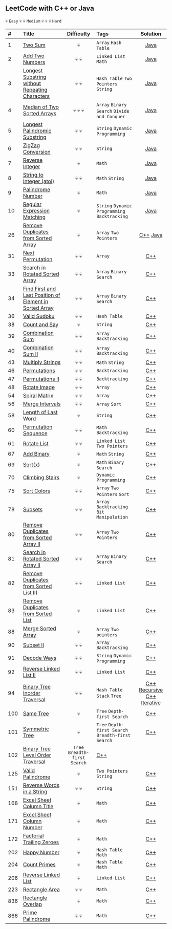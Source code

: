 ## LeetCode with C++ or Java

:skull: `Easy` :skull: :skull: `Medium` :skull: :skull: :skull: `Hard`

| #         | Title     | Difficulty | Tags      | Solution   |
| :-------- | :-------- | :--------: | :-------- | :--------: |
| 1 | [Two Sum](https://leetcode.com/problems/two-sum/description/) | :skull: | `Array` `Hash Table` | [Java](https://github.com/trierbo/LeetCode/blob/master/Array/1_TwoSum/Solution.java) |
| 2 | [Add Two Numbers](https://leetcode.com/problems/add-two-numbers/description/) | :skull: :skull: | `Linked List` `Math` | [Java](https://github.com/trierbo/LeetCode/blob/master/LinkedList/2_AddTwoNumbers/Solution.java) |
| 3 | [Longest Substring without Repeating Characters](https://leetcode.com/problems/longest-substring-without-repeating-characters/description/) | :skull: :skull: | `Hash Table` `Two Pointers` `String` | [Java](https://github.com/trierbo/LeetCode/blob/master/String/3_LongestSubstringWithoutRepeatingCharacters/Sotution.java) |
| 4 | [Median of Two Sorted Arrays](https://leetcode.com/problems/median-of-two-sorted-arrays/description/) | :skull: :skull: :skull: | `Array` `Binary Search` `Divide and Conquer` | [Java](https://github.com/trierbo/LeetCode/blob/master/Array/4_MedianTwoSortedArrays/Solution.java) |
| 5 | [Longest Palindromic Substring](https://leetcode.com/problems/longest-palindromic-substring/description/) | :skull: :skull: | `String` `Dynamic Programming` | [Java](https://github.com/trierbo/LeetCode/blob/master/String/5_LongestPalindromic/Sotution.java) |
| 6 | [ZigZag Conversion](https://leetcode.com/problems/zigzag-conversion/description/) | :skull: :skull: | `String` | [Java](https://github.com/trierbo/LeetCode/blob/master/String/6_Zigzag/Solution.java) |
| 7 | [Reverse Integer]() | :skull: | `Math` | [Java](https://github.com/trierbo/LeetCode/blob/master/Math/7_ReverseInteger/Solution.java) |
| 8 | [String to Integer (atoi)](https://leetcode.com/problems/string-to-integer-atoi/description/) | :skull: :skull: | `Math` `String` | [Java](https://github.com/trierbo/LeetCode/blob/master/String/8_Atoi/Solution.java) |
| 9 | [Palindrome Number](https://leetcode.com/problems/palindrome-number/description/) | :skull: | `Math` | [Java](https://github.com/trierbo/LeetCode/blob/master/Math/9_PalindromeNumber/Solution.java) |
| 10 | [Regular Expression Matching](https://leetcode.com/problems/regular-expression-matching/description/) | :skull: | `String` `Dynamic Programming` `Backtracking` | [Java](https://github.com/trierbo/LeetCode/blob/master/String/10_RegularExpression/Solution.java) |
| 26 | [Remove Duplicates from Sorted Array](https://leetcode.com/problems/remove-duplicates-from-sorted-array/) | :skull: | `Array` `Two Pointers` | [C++](https://github.com/trierbo/LeetCode/blob/master/Array/26_RemoveDuplicatesfromSortedArray/Solution.cpp) [Java](https://github.com/trierbo/LeetCode/blob/master/Array/26_RemoveDuplicatesfromSortedArray/Solution.java) |
| 31 | [Next Permutation](https://leetcode.com/problems/next-permutation/) | :skull: :skull: | `Array`| [C++](https://github.com/trierbo/LeetCode/blob/master/Array/31_NextPermutation.cpp) |
| 33 | [Search in Rotated Sorted Array](https://leetcode.com/problems/search-in-rotated-sorted-array/) | :skull: :skull: | `Array` `Binary Search` | [C++](https://github.com/trierbo/LeetCode/blob/master/BinarySearch/33_SearchInRotatedSortedArray.cpp) |
| 34 | [Find First and Last Position of Element in Sorted Array](https://leetcode.com/problems/find-first-and-last-position-of-element-in-sorted-array/) | :skull: :skull: | `Array` `Binary Search` | [C++](https://github.com/trierbo/LeetCode/blob/master/BinarySearch/34_FindFirstAndLastPositionOfElementInSortedArray.cpp) |
| 36 | [Valid Sudoku](https://leetcode.com/problems/valid-sudoku/) | :skull: :skull: | `Hash Table` | [C++](https://github.com/trierbo/LeetCode/blob/master/HashTable/36_ValidSudoku.cpp) |
| 38 | [Count and Say](https://leetcode.com/problems/count-and-say/description/) | :skull: | `String` | [C++](https://github.com/trierbo/LeetCode/blob/master/String/38_CountandSay.cpp) |
| 39 | [Combination Sum](https://leetcode.com/problems/combination-sum/) | :skull: :skull: | `Array` `Backtracking` | [C++](https://github.com/trierbo/LeetCode/blob/master/Backtracking/39_CombinationSum.cpp) |
| 40 | [Combination Sum II](https://leetcode.com/problems/combination-sum-ii/) | :skull: :skull: | `Array` `Backtracking` | [C++](https://github.com/trierbo/LeetCode/blob/master/Backtracking/40_CombinationSumII.cpp) |
| 43 | [Multiply Strings](https://leetcode.com/problems/multiply-strings/description/) | :skull: :skull: | `Math` `String` | [C++](https://github.com/trierbo/LeetCode/blob/master/Math/43_MultiplyStrings.cpp) |
| 46 | [Permutations](https://leetcode.com/problems/permutations/) | :skull: :skull: | `Backtracking` | [C++](https://github.com/trierbo/LeetCode/blob/master/Backtracking/46_Permutations.cpp) |
| 47 | [Permutations II](https://leetcode.com/problems/permutations-ii/) | :skull: :skull: | `Backtracking` | [C++](https://github.com/trierbo/LeetCode/blob/master/Backtracking/47_PermutationsII.cpp) |
| 48 | [Rotate Image](https://leetcode.com/problems/rotate-image/) | :skull: :skull: | `Array` | [C++](https://github.com/trierbo/LeetCode/blob/master/Array/48_RotateImage.cpp) |
| 54 | [Spiral Matrix](https://leetcode.com/problems/spiral-matrix/) | :skull: :skull: | `Array` | [C++](https://github.com/trierbo/LeetCode/blob/master/Array/54_SpiralMatrix.cpp) |
| 56 | [Merge Intervals](https://leetcode.com/problems/merge-intervals/) | :skull: :skull: | `Array` `Sort` | [C++](https://github.com/trierbo/LeetCode/blob/master/Sort/56_MergeIntervals.cpp) |
| 58 | [Length of Last Word](https://leetcode.com/problems/length-of-last-word/description/) | :skull: | `String` | [C++](https://github.com/trierbo/LeetCode/blob/master/String/58_LengthofLastWord.cpp) |
| 60 | [Permutation Sequence](https://leetcode.com/problems/permutation-sequence/description/) | :skull: :skull: | `Math` `Backtracking` | [C++](https://github.com/trierbo/LeetCode/blob/master/Math/60_PermutationSequence.cpp) |
| 61 | [Rotate List](https://leetcode.com/problems/rotate-list/) | :skull: :skull: | `Linked List` `Two Pointers` | [C++](https://github.com/trierbo/LeetCode/blob/master/LinkedList/61_RotateList.cpp) |
| 67 | [Add Binary](https://leetcode.com/problems/add-binary/description/) | :skull: | `Math` `String` | [C++](https://github.com/trierbo/LeetCode/blob/master/Math/67_AddBinary.cpp) |
| 69 | [Sqrt(x)](https://leetcode.com/problems/sqrtx/) | :skull: | `Math` `Binary Search` | [C++](https://github.com/trierbo/LeetCode/blob/master/Math/69_Sqrt(x).cpp) |
| 70 | [Climbing Stairs](https://leetcode.com/problems/climbing-stairs/) | :skull: | `Dynamic Programming` | [C++](https://github.com/trierbo/LeetCode/blob/master/DynamicProgramming/70_ClimbingStairs.cpp) |
| 75 | [Sort Colors](https://leetcode.com/problems/sort-colors/) | :skull: :skull: | `Array` `Two Pointers` `Sort` | [C++](https://github.com/trierbo/LeetCode/blob/master/Sort/75_SortColors.cpp) |
| 78 | [Subsets](https://leetcode.com/problems/subsets) | :skull: :skull: | `Array` `Backtracking` `Bit Manipulation` | [C++](https://github.com/trierbo/LeetCode/blob/master/Backtracking/78_Subsets.cpp) |
| 80 | [Remove Duplicates from Sorted Array II](https://leetcode.com/problems/remove-duplicates-from-sorted-array-ii/) | :skull: :skull: | `Array` `Two Pointers` | [C++](https://github.com/trierbo/LeetCode/blob/master/Array/80_RemoveDuplicatesFromSortedArrayII.cpp) |
| 81 | [Search in Rotated Sorted Array II](https://leetcode.com/problems/search-in-rotated-sorted-array-ii/)| :skull: :skull: | `Array` `Binary Search` | [C++](https://github.com/trierbo/LeetCode/blob/master/BinarySearch/81_SearchInRotatedSortedArrayII.cpp) |
| 82 | [Remove Duplicates from Sorted List II)](https://leetcode.com/problems/remove-duplicates-from-sorted-list-ii/) | :skull: :skull: | `Linked List` | [C++](https://github.com/trierbo/LeetCode/blob/master/LinkedList/82_RemoveDuplicatesFromSortedListII.cpp) |
| 83 | [Remove Duplicates from Sorted List](https://leetcode.com/problems/remove-duplicates-from-sorted-list/) | :skull: | `Linked List` | [C++](https://github.com/trierbo/LeetCode/blob/master/LinkedList/83_RemoveDuplicatesFromSortedList.cpp) |
| 88 | [Merge Sorted Array](https://leetcode.com/problems/merge-sorted-array/) | :skull: | `Array` `Two pointers` | [C++](https://github.com/trierbo/LeetCode/blob/master/TwoPointers/88_MergeSortedArray.cpp) |
| 90 | [Subset II](https://leetcode.com/problems/subsets-ii/) | :skull: :skull: | `Array` `Backtracking` | [C++](https://github.com/trierbo/LeetCode/blob/master/Backtracking/90_SubsetsII.cpp) |
| 91 | [Decode Ways](https://leetcode.com/problems/decode-ways/description/) | :skull: :skull: | `String` `Dynamic Programming`| [C++](https://github.com/trierbo/LeetCode/blob/master/DynamicProgramming/91_DecodeWays.cpp) |
| 92 | [Reverse Linked List II](https://leetcode.com/problems/reverse-linked-list-ii/) | :skull: :skull: | `Linked List` | [C++](https://github.com/trierbo/LeetCode/blob/master/Tree/92_ReverseLinkedListII.cpp) |
| 94 | [Binary Tree Inorder Traversal](https://leetcode.com/problems/binary-tree-inorder-traversal/) | :skull: :skull: | `Hash Table` `Stack` `Tree` | [C++ Recursive](https://github.com/trierbo/LeetCode/blob/master/Tree/94_BinaryTreeInorderTraversal/SolutionRecursive.cpp) [C++ Iterative](https://github.com/trierbo/LeetCode/blob/master/Tree/94_BinaryTreeInorderTraversal/SolutionIterative.cpp) |
| 100 | [Same Tree](https://leetcode.com/problems/same-tree/) | :skull: | `Tree` `Depth-first Search` | [C++](https://github.com/trierbo/LeetCode/blob/master/Tree/100_SameTree.cpp) |
| 101 | [Symmetric Tree](https://leetcode.com/problems/symmetric-tree/) | :skull: | `Tree` `Depth-first Search` `Breadth-first Search` | [C++](https://github.com/trierbo/LeetCode/blob/master/Tree/101_SymmetricTree.cpp) |
| 102 | [Binary Tree Level Order Traversal](https://leetcode.com/problems/binary-tree-level-order-traversal/) | `Tree` `Breadth-first Search` | [C++](https://github.com/trierbo/LeetCode/blob/master/Tree/102_BinaryTreeLevelOrderTraversal.cpp) |
| 125 | [Valid Palindrome](https://leetcode.com/problems/valid-palindrome/) | :skull: | `Two Pointers` `String` | [C++](https://github.com/trierbo/LeetCode/blob/master/TwoPointers/125_ValidPalindrome.cpp) |
| 151 | [Reverse Words in a String](https://leetcode.com/problems/reverse-words-in-a-string/description/) | :skull: :skull: | `String` | [C++](https://github.com/trierbo/LeetCode/blob/master/String/151_ReverseWordsinaString.cpp) |
| 168 | [Excel Sheet Column Title](https://leetcode.com/problems/excel-sheet-column-number/) | :skull: | `Math` | [C++](https://github.com/trierbo/LeetCode/blob/master/Math/168_ExcelSheetColumnTitle.cpp) |
| 171 | [Excel Sheet Column Number](https://leetcode.com/problems/excel-sheet-column-number/) | :skull: | `Math` | [C++](https://github.com/trierbo/LeetCode/blob/master/Math/171_ExcelSheetColumnNumber.cpp) |
| 172 | [Factorial Trailing Zeroes](https://leetcode.com/problems/factorial-trailing-zeroes/) | :skull: | `Math` | [C++](https://github.com/trierbo/LeetCode/blob/master/Math/172_FactorialTrailingZeroes.cpp) |
| 202 | [Happy Number](https://leetcode.com/problems/happy-number/) | :skull: | `Hash Table` `Math` | [C++](https://github.com/trierbo/LeetCode/blob/master/Math/202_HappyNumber.cpp) |
| 204 | [Count Primes](https://leetcode.com/problems/count-primes/) | :skull: | `Hash Table` `Math` | [C++](https://github.com/trierbo/LeetCode/blob/master/Math/204_CountPrimes.cpp) |
| 206 | [Reverse Linked List](https://leetcode.com/problems/reverse-linked-list/) | :skull: | `Linked List` | [C++](https://github.com/trierbo/LeetCode/blob/master/Math/206_ReverseLinkedList.cpp) |
| 223 | [Rectangle Area](https://leetcode.com/problems/rectangle-area/description/) | :skull: :skull: | `Math` | [C++](https://github.com/trierbo/LeetCode/blob/master/Math/223_RectangleArea.cpp) |
| 836 | [Rectangle Overlap](https://leetcode.com/problems/rectangle-overlap/description/) | :skull: | `Math`| [C++](https://github.com/trierbo/LeetCode/blob/master/Math/836_RectangleOverlap.cpp) |
| 866 | [Prime Palindrome](https://leetcode.com/problems/prime-palindrome/description/) | :skull: :skull: | `Math` | [C++](https://github.com/trierbo/LeetCode/blob/master/Math/866_PrimePalindrome.cpp) |